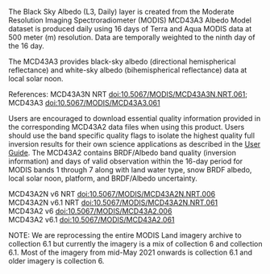The Black Sky Albedo (L3, Daily) layer is created from the Moderate Resolution Imaging Spectroradiometer (MODIS) MCD43A3 Albedo Model dataset is produced daily using 16 days of Terra and Aqua MODIS data at 500 meter (m) resolution. Data are temporally weighted to the ninth day of the 16 day.

The MCD43A3 provides black-sky albedo (directional hemispherical reflectance) and white-sky albedo (bihemispherical reflectance) data at local solar noon.

References: MCD43A3N NRT [doi:10.5067/MODIS/MCD43A3N.NRT.061](https://doi.org/10.5067/MODIS/MCD43A3N.NRT.061); MCD43A3 [doi:10.5067/MODIS/MCD43A3.061](https://doi.org/10.5067/MODIS/MCD43A3.061)

Users are encouraged to download essential quality information provided in the corresponding MCD43A2 data files when using this product. Users should use the band specific quality flags to isolate the highest quality full inversion results for their own science applications as described in the [User Guide](https://www.umb.edu/spectralmass/terra_aqua_modis/v006). The MCD43A2 contains BRDF/Albedo band quality (inversion information) and days of valid observation within the 16-day period for MODIS bands 1 through 7 along with land water type, snow BRDF albedo, local solar noon, platform, and BRDF/Albedo uncertainty.

MCD43A2N v6 NRT [doi:10.5067/MODIS/MCD43A2N.NRT.006](https://doi.org/10.5067/MODIS/MCD43A2N.NRT.006)<br>
MCD43A2N v6.1 NRT [doi:10.5067/MODIS/MCD43A2N.NRT.061](http://doi.org/10.5067/MODIS/MCD43A2N.NRT.061)<br>
MCD43A2 v6 [doi:10.5067/MODIS/MCD43A2.006](https://doi.org/10.5067/MODIS/MCD43A2.006)<br>
MCD43A2 v6.1 [doi:10.5067/MODIS/MCD43A2.061](https://doi.org/10.5067/MODIS/MCD43A2.061)

NOTE: We are reprocessing the entire MODIS Land imagery archive to collection 6.1 but currently the imagery is a mix of collection 6 and collection 6.1. Most of the imagery from mid-May 2021 onwards is collection 6.1 and older imagery is collection 6.